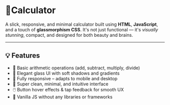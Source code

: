 # 🧠Calculator

A slick, responsive, and minimal calculator built using **HTML**, **JavaScript**, and a touch of **glassmorphism CSS**. It's not just functional — it's *visually stunning*, compact, and designed for both beauty and brains.

---

## 💡 Features

- 🧮 Basic arithmetic operations (add, subtract, multiply, divide)
- 💎 Elegant glass UI with soft shadows and gradients
- 📱 Fully responsive – adapts to mobile and desktop
- 🎯 Super clean, minimal, and intuitive interface
- 🖱️ Button hover effects & tap feedback for smooth UX
- 🧪 Vanilla JS without any libraries or frameworks
